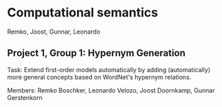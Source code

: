 # Computational semantics

Remko, Joost, Gunnar, Leonardo

## Project 1, Group 1: Hypernym Generation

Task: Extend first-order models automatically by adding (automatically) more general concepts based on WordNet's hypernym relations.

Members: Remko Boschker, Leonardo Velozo, Joost Doornkamp, Gunnar Gerstenkorn
